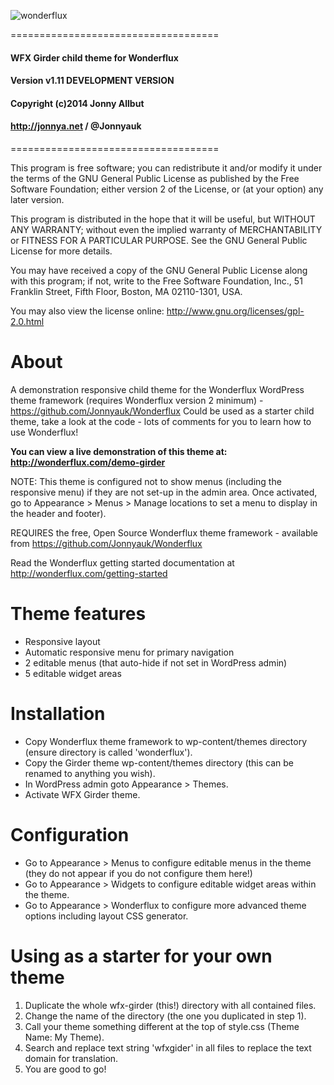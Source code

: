 ![wonderflux](http://wonderflux.com/wonderflux-logo.png)

====================================
#### WFX Girder child theme for Wonderflux
#### Version v1.11 DEVELOPMENT VERSION
#### Copyright (c)2014 Jonny Allbut
#### http://jonnya.net / @Jonnyauk
====================================

This program is free software; you can redistribute it and/or modify
it under the terms of the GNU General Public License as published by
the Free Software Foundation; either version 2 of the License,
or (at your option) any later version.

This program is distributed in the hope that it will be useful,
but WITHOUT ANY WARRANTY; without even the implied warranty of
MERCHANTABILITY or FITNESS FOR A PARTICULAR PURPOSE.
See the GNU General Public License for more details.

You may have received a copy of the GNU General Public License along
with this program; if not, write to the Free Software Foundation, Inc.,
51 Franklin Street, Fifth Floor, Boston, MA 02110-1301, USA.

You may also view the license online: http://www.gnu.org/licenses/gpl-2.0.html

About
=================

A demonstration responsive child theme for the Wonderflux WordPress theme framework (requires Wonderflux version 2 minimum) - https://github.com/Jonnyauk/Wonderflux
Could be used as a starter child theme, take a look at the code - lots of comments for you to learn how to use Wonderflux!

**You can view a live demonstration of this theme at: http://wonderflux.com/demo-girder**

NOTE: This theme is configured not to show menus (including the responsive menu) if they are not set-up in the admin area. Once activated, go to Appearance > Menus > Manage locations to set a menu to display in the header and footer).

REQUIRES the free, Open Source Wonderflux theme framework - available from https://github.com/Jonnyauk/Wonderflux

Read the Wonderflux getting started documentation at http://wonderflux.com/getting-started

Theme features
=================

* Responsive layout
* Automatic responsive menu for primary navigation
* 2 editable menus (that auto-hide if not set in WordPress admin)
* 5 editable widget areas

Installation
=================

* Copy Wonderflux theme framework to wp-content/themes directory (ensure directory is called 'wonderflux').
* Copy the Girder theme wp-content/themes directory (this can be renamed to anything you wish).
* In WordPress admin goto Appearance > Themes.
* Activate WFX Girder theme.

Configuration
=================

* Go to Appearance > Menus to configure editable menus in the theme (they do not appear if you do not configure them here!)
* Go to Appearance > Widgets to configure editable widget areas within the theme.
* Go to Appearance > Wonderflux to configure more advanced theme options including layout CSS generator.

Using as a starter for your own theme
=================

1. Duplicate the whole wfx-girder (this!) directory with all contained files.
2. Change the name of the directory (the one you duplicated in step 1).
3. Call your theme something different at the top of style.css (Theme Name: My Theme).
4. Search and replace text string 'wfxgider' in all files to replace the text domain for translation.
5. You are good to go!